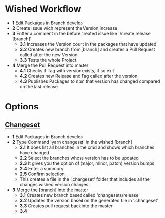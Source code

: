 # Wished Workflow

- **1** Edit Packages in Branch develop
- **2** Create Issue wich represent the Version increase
- **3** Entter a comment in the before created issue like '/create release [branch]' 
     - **3.1** Increases the Version count in the packages that have updated
     - **3.2** Creates new branch from [branch] and creates a Pull Request called after the new Version
     - **3.3** Tests the whole Project
- **4** Merge the Pull Request into master
     - **4.1** Checks if Tag with version exists, if so exit
     - **4.2** Creates new Release and Tag called after the version
     - **4.3** Puplishes Packages to npm that version has changed compared on the last release
   
# Options

## [Changeset][1]
- **1** Edit Packages in Branch develop
- **2** Type Command 'yarn changeset' in the wished [branch]
     - **2.1** It does list all branches in the cmd and shows which branches have changed
     - **2.2** Select the branches whose version has to be updated
     - **2.3** It gives you the option of (major, minor, patch) version bumps
     - **2.4** Enter a summory
     - **2.5** Confirm selection
     - This creates a file in the '.changeset' folder that includes all the changes wished version changes
- **3** Merge the [branch] into the master
     - **3.1** Creates new branch based called 'changesets/release'
     - **3.2** Updates the version based on the generated file in '.changeset'
     - **3.3** Creates pull request back into the master
     - **3.4** 

[1]: https://github.com/changesets/action



